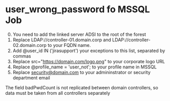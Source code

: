 # user_wrong_password fo MSSQL Job

0. You need to add the linked server ADSI to the root of the forest 
1. Replace LDAP://controller-01.domain.corp and LDAP://controller-02.domain.corp to your FQDN name.
2. Add @user_id IN ('jirasupport') your exceptions to this list, separated by commas
3. Replace src="https://domain.com/logo.png" to your corporate logo URL
4. Replace @profile_name = 'user_not'; to your profile name in MSSQL
5. Replace security@domain.com to your admininstrator or security department email

The field badPwdCount is not replicated between domain controllers, so data must be taken from all controllers separately
